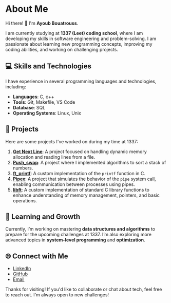# About Me

Hi there! 👋 I'm **Ayoub Bouatrouss**.

I am currently studying at **1337 (Leet) coding school**, where I am developing my skills in software engineering and problem-solving. I am passionate about learning new programming concepts, improving my coding abilities, and working on challenging projects. 

## 💻 Skills and Technologies

I have experience in several programming languages and technologies, including:
- **Languages**: C, c++
- **Tools**: Git, Makefile, VS Code
- **Database**: SQL
- **Operating Systems**: Linux, Unix

## 🚀 Projects

Here are some projects I've worked on during my time at 1337:
1. **[Get Next Line](https://github.com/aybouatr/get_next_line)**: A project focused on handling dynamic memory allocation and reading lines from a file.
2. **[Push_swap](https://github.com/aybouatr/push_swap)**: A project where I implemented algorithms to sort a stack of numbers.
3. **[ft_printf](https://github.com/aybouatr/ft_printf)**: A custom implementation of the `printf` function in C.
4. **[Pipex](https://github.com/aybouatr/pipex)**: A project that simulates the behavior of the `pipe` system call, enabling communication between processes using pipes.
5. **[libft](https://github.com/aybouatr/libft)**: A custom implementation of standard C library functions to enhance understanding of memory management, pointers, and basic operations.

## 🌱 Learning and Growth

Currently, I’m working on mastering **data structures and algorithms** to prepare for the upcoming challenges at 1337. I’m also exploring more advanced topics in **system-level programming** and **optimization**.

## 🌐 Connect with Me

- [LinkedIn](https://www.linkedin.com/in/ayoubouatrouss)
- [GitHub](https://github.com/aybouatr)
- [Email](aybouatr@student.1337.ma)

Thanks for visiting! If you'd like to collaborate or chat about tech, feel free to reach out. I'm always open to new challenges!
